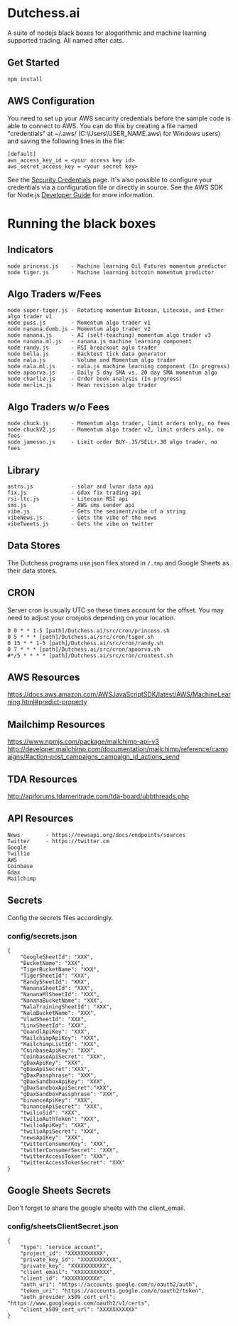 # Dutchess.ai

A suite of nodejs black boxes for alogorithmic and machine learning supported trading. All named after cats.

## Get Started

    npm install

## AWS Configuration

You need to set up your AWS security credentials before the sample code is able
to connect to AWS. You can do this by creating a file named "credentials" at ~/.aws/
(C:\Users\USER_NAME\.aws\ for Windows users) and saving the following lines in the file:

```
[default]
aws_access_key_id = <your access key id>
aws_secret_access_key = <your secret key>
```

See the [Security Credentials](http://aws.amazon.com/security-credentials) page.
It's also possible to configure your credentials via a configuration file or
directly in source. See the AWS SDK for Node.js [Developer Guide](http://docs.aws.amazon.com/AWSJavaScriptSDK/guide/node-configuring.html)
for more information.

# Running the black boxes

## Indicators

    node princess.js    - Machine learning Oil Futures momentum predictor
    node tiger.js       - Machine learning bitcoin momentum predictor

## Algo Traders w/Fees

    node super-tiger.js - Rotating momentum Bitcoin, Litecoin, and Ether algo trader v1
    node puss.js        - Momentum algo trader v1
    node nanana.dumb.js - Momentum algo trader v2
    node nanana.js      - AI (self-teaching) momentum algo trader v3
    node nanana.ml.js   - nanana.js machine learning component
    node randy.js       - RSI breackout aglo trader
    node bella.js       - Backtest tick data generator
    node nala.js        - Volume and Momentum algo trader
    node nala.ml.js     - nala.js machine learning component (In progress)
    node apoorva.js     - Daily 5 day SMA vs. 20 day SMA momentum algo
    node charlie.js     - Order book analysis (In progress)
    node merlin.js      - Mean revision algo trader

## Algo Traders w/o Fees

    node chuck.js       - Momentum algo trader, limit orders only, no fees
    node chuckV2.js     - Momentum algo trader v2, limit orders only, no fees
    node jameson.js     - Limit order BUY-.35/SELL+.30 algo trader, no fees

## Library

    astro.js            - solar and lunar data api
    fix.js              - Gdax fix trading api
    rsi-ltc.js          - Litecoin RSI api
    sms.js              - AWS sms sender api
    vibe.js             - Gets the seniment/vibe of a string
    vibeNews.js         - Gets the vibe of the news
    vibeTweets.js       - Gets the vibe on twitter

## Data Stores

The Dutchess programs use json files stored in `/.tmp` and Google Sheets as their data stores.

## CRON

Server cron is usually UTC so these times account for the offset. You may need to adjust your cronjobs depending on your location.

```
0 0 * * 1-5 [path]/Dutchess.ai/src/cron/princess.sh
0 5 * * * [path]/Dutchess.ai/src/cron/tiger.sh
0 15 * * 1-5 [path]/Dutchess.ai/src/cron/randy.sh
0 7 * * * [path]/Dutchess.ai/src/cron/apoorva.sh
#*/5 * * * * [path]/Dutchess.ai/src/cron/crontest.sh
```

## AWS Resources

https://docs.aws.amazon.com/AWSJavaScriptSDK/latest/AWS/MachineLearning.html#predict-property

## Mailchimp Resources

https://www.npmjs.com/package/mailchimp-api-v3
http://developer.mailchimp.com/documentation/mailchimp/reference/campaigns/#action-post_campaigns_campaign_id_actions_send

## TDA Resources

http://apiforums.tdameritrade.com/tda-board/ubbthreads.php

## API Resources

    News        - https://newsapi.org/docs/endpoints/sources
    Twitter     - https://twitter.cm
    Google
    Twillio
    AWS
    Coinbase
    Gdax
    Mailchimp

## Secrets

Config the secrets files accordingly.

### config/secrets.json

```
{
    "GoogleSheetId": "XXX",
    "BucketName": "XXX",
    "TigerBucketName": "XXX",
    "TigerSheetId": "XXX",
    "RandySheetId": "XXX",
    "NananaSheetId": "XXX",
    "NananaMlSheetId": "XXX",
    "NananaBucketName": "XXX",
    "NalaTrainingSheetId": "XXX",
    "NalaBucketName": "XXX",
    "VladSheetId": "XXX",
    "LinxSheetId": "XXX",
    "QuandlApiKey": "XXX",
    "MailchimpApiKey": "XXX",
    "MailchimpListId": "XXX",
    "CoinbaseApiKey": "XXX",
    "CoinbaseApiSecret": "XXX",
    "gDaxApiKey": "XXX",
    "gDaxApiSecret":"XXX",
    "gDaxPassphrase": "XXX",
    "gDaxSandboxApiKey": "XXX",
    "gDaxSandboxApiSecret":"XXX",
    "gDaxSandboxPassphrase": "XXX",
    "binanceApiKey": "XXX",
    "binanceApiSecret": "XXX",
    "twilioSid": "XXX",
    "twilioAuthToken": "XXX",
    "twilioApiKey": "XXX",
    "twilioApiSecret": "XXX",
    "newsApiKey": "XXX",
    "twitterConsumerKey": "XXX",
    "twitterConsumerSecret": "XXX",
    "twitterAccessToken": "XXX",
    "twitterAccessTokenSecret": "XXX"
}
```

## Google Sheets Secrets

Don't forget to share the google sheets with the client_email.

### config/sheetsClientSecret.json

```
{
    "type": "service_account",
    "project_id": "XXXXXXXXXXX",
    "private_key_id": "XXXXXXXXXXX",
    "private_key": "XXXXXXXXXXX",
    "client_email": "XXXXXXXXXXX",
    "client_id": "XXXXXXXXXXX",
    "auth_uri": "https://accounts.google.com/o/oauth2/auth",
    "token_uri": "https://accounts.google.com/o/oauth2/token",
    "auth_provider_x509_cert_url": "https://www.googleapis.com/oauth2/v1/certs",
    "client_x509_cert_url": "XXXXXXXXXXX"
}
```

